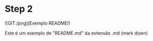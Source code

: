 # Step 2 

![GIT./png](Exemplo README!)

Este é um exemplo de "README.md" da extensão .md (mark down)